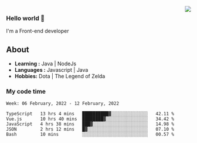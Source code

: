 <img align='right' src="https://github-readme-stats.vercel.app/api?username=jumodada&show_icons=true&theme=vue">

### Hello world 👋

I'm a Front-end developer 
    
## About
-  **Learning :** Java | NodeJs
-  **Languages :** Javascript | Java
-  **Hobbies:** Dota | The Legend of Zelda

### My code time

<!--START_SECTION:waka-->
```text
Week: 06 February, 2022 - 12 February, 2022

TypeScript   13 hrs 4 mins   ██████████▓░░░░░░░░░░░░░░   42.11 % 
Vue.js       10 hrs 40 mins  ████████▓░░░░░░░░░░░░░░░░   34.42 % 
JavaScript   4 hrs 38 mins   ███▓░░░░░░░░░░░░░░░░░░░░░   14.98 % 
JSON         2 hrs 12 mins   █▓░░░░░░░░░░░░░░░░░░░░░░░   07.10 % 
Bash         10 mins         ░░░░░░░░░░░░░░░░░░░░░░░░░   00.57 % 
```
<!--END_SECTION:waka-->
